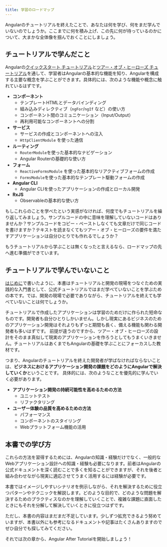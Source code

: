 ```yaml
---
title: 学習のロードマップ
---
```


Angularのチュートリアルを終えたことで、あなたは何を学び、何をまだ学んでいないのでしょうか。ここまでに何を積み上げ、この先に何が待っているのかについて、大まかな全体像を掴んでおくことにしましょう。

## チュートリアルで学んだこと

Angularの[クイックスタート チュートリアル](https://angular.jp/start)と[ツアー・オブ・ヒーローズ チュートリアル](https://angular.jp/tutorial)を通して、学習者はAngularの基本的な機能を知り、Angularを構成する主要な概念を学ぶことができます。具体的には、次のような機能や概念に触れているはずです。

- **コンポーネント**
    - テンプレートHTMLとデータバインディング
    - 組み込みディレクティブ（`ngFor`/`ngIf` など）の使い方
    - コンポーネント間のコミュニケーション（Input/Output）
    - 再利用可能なコンポーネントへの分割
- **サービス**
    - サービスの作成とコンポーネントへの注入
    - `HttpClientModule` を使った通信
- **ルーティング**
    - `RouterModule`を使った基本的なナビゲーション
    - Angular Routerの基礎的な使い方
- **フォーム**
    - `ReactiveFormsModule` を使った基本的なリアクティブフォームの作成
    - `FormsModule`を使った基本的なテンプレート駆動フォームの作成
- **Angular CLI**
    - Angular CLIを使ったアプリケーションの作成とローカル開発
- **RxJS**
    - Observableの基本的な使い方

もしこれらのことを学べたという実感がなければ、何度でもチュートリアルを繰り返してみましょう。サンプルコードの中に意味を理解していないコードはありませんか？サンプルコードをコピー・ペーストしなくても文章だけで同じコードを書けますか？テキストを読まなくてもツアー・オブ・ヒーローズの要件を満たすアプリケーションは自分ひとりでも作れるでしょうか？

もうチュートリアルから学ぶことは無くなったと言えるなら、ロードマップの先へ進む準備ができています。

## チュートリアルで学んでいないこと

[はじめに](introduction)で書いたように、本書はチュートリアルと開発の現場をつなぐための実践的な入門書として、公式チュートリアルではまだ学べていないことを学ぶための本です。では、開発の現場で必要でありながら、チュートリアルを終えても学べていないことは何でしょうか。

チュートリアルで作成したアプリケーションは学習のためだけに作られた短命なものです。開発者も自分ひとりしかいません。しかし現実にあるビジネスのためのアプリケーション開発はそれよりもずっと期間も長く、備える機能も関わる開発者も多いはずです。
前提が違うのですから、ツアー・オブ・ヒーローズの設計をそのまま真似して現実のアプリケーションを作ろうとしてもうまくいきません。チュートリアルはあくまでもAngularの基礎を学ぶことにフォーカスした教材です。

つまり、Angularのチュートリアルを終えた開発者が学ばなければならないことは、**ビジネスにおけるアプリケーション開発の課題をどのようにAngularで解決していくか**ということです。
具体的には、次のようなことを優先的に学んでいく必要があります。

- **アプリケーション開発の持続可能性を高めるための方法**
    - ユニットテスト
    - リファクタリング
- **ユーザー体験の品質を高めるための方法**
    - パフォーマンス
    - コンポーネントのスタイリング
    - Webプラットフォーム機能の活用

## 本書での学び方

これらの方法を習得するためには、Angularの知識・経験だけでなく、一般的なWebアプリケーション設計への知識・経験も必要になります。前者はAngularの公式ドキュメントを深く読むことで多くを知ることができますが、それを後者と組み合わせながら現実に適応させてうまく活用するには経験が必要です。

本書ではイメージしやすいシナリオを例示しながら、それを解決するために役立つパターンやテクニックを解説します。どのような目的で、どのような問題を解決するためのプラクティスなのかを理解していくことで、複雑な課題に直面したときにもそれを分解して解決していくときに役立つはずです。

ただし、本書の内容はまだまだ不足しています。少しずつ拡充できるよう努めていますが、本書以外にも参考になるドキュメントや記事はたくさんありますのでぜひ自分でも探してみてください。

それでは次の章から、Angular After Tutorialを開始しましょう！
